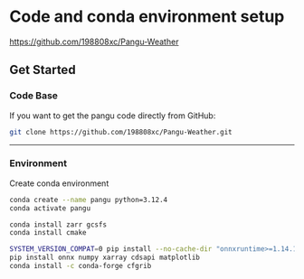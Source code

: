 # Code and conda environment setup

<https://github.com/198808xc/Pangu-Weather>

## Get Started

### Code Base

If you want to get the pangu code directly from GitHub:

```bash
git clone https://github.com/198808xc/Pangu-Weather.git
```

---

### Environment

Create conda environment

```bash
conda create --name pangu python=3.12.4
conda activate pangu

conda install zarr gcsfs
conda install cmake

SYSTEM_VERSION_COMPAT=0 pip install --no-cache-dir "onnxruntime>=1.14.1"
pip install onnx numpy xarray cdsapi matplotlib
conda install -c conda-forge cfgrib
```
